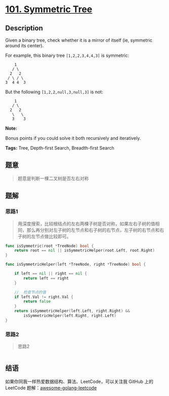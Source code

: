 # [101. Symmetric Tree][title]

## Description

Given a binary tree, check whether it is a mirror of itself (ie, symmetric around its center).

For example, this binary tree `[1,2,2,3,4,4,3]` is symmetric:

```
    1
   / \
  2   2
 / \ / \
3  4 4  3
```

But the following `[1,2,2,null,3,null,3]` is not:

```
    1
   / \
  2   2
   \   \
   3    3
```

**Note:**

Bonus points if you could solve it both recursively and iteratively.

**Tags:** Tree, Depth-first Search, Breadth-first Search

## 题意
>题意是判断一棵二叉树是否左右对称

## 题解

### 思路1
> 用深度搜索，比较根结点的左右两棵子树是否对称，如果左右子树的值相同，那么再分别对左子树的左节点和右子树的右节点，左子树的右节点和右子树的左节点做比较即可。

```go
func isSymmetric(root *TreeNode) bool {
	return root == nil || isSymmetricHelper(root.Left, root.Right)
}

func isSymmetricHelper(left *TreeNode, right *TreeNode) bool {

	if left == nil || right == nil {
		return left == right
	}

	//	检查节点的值
	if left.Val != right.Val {
		return false
	}
	return isSymmetricHelper(left.Left, right.Right) &&
		isSymmetricHelper(left.Right, right.Left)
}
```

### 思路2
> 思路2
```go

```

## 结语

如果你同我一样热爱数据结构、算法、LeetCode，可以关注我 GitHub 上的 LeetCode 题解：[awesome-golang-leetcode][me]

[title]: https://leetcode.com/problems/symmetric-tree/description/
[me]: https://github.com/kylesliu/awesome-golang-leetcode
